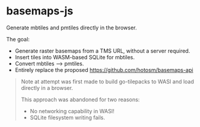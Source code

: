 # basemaps-js

Generate mbtiles and pmtiles directly in the browser.

The goal:
- Generate raster basemaps from a TMS URL, without a server required.
- Insert tiles into WASM-based SQLite for mbtiles.
- Convert mbtiles --> pmtiles.
- Entirely replace the proposed https://github.com/hotosm/basemaps-api

> Note at attempt was first made to build go-tilepacks to WASI and
> load directly in a browser.
>
> This approach was abandoned for two reasons:
>
> - No networking capability in WASI!
> - SQLite filesystem writing fails.
